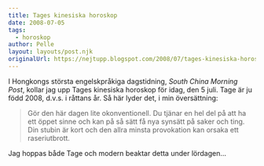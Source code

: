 ```yaml
---
title: Tages kinesiska horoskop
date: 2008-07-05
tags: 
  - horoskop	
author: Pelle
layout: layouts/post.njk
originalUrl: https://nejtupp.blogspot.com/2008/07/tages-kinesiska-horoskop.html
---
```


I Hongkongs största engelskpråkiga dagstidning,  <span style="font-style: italic;">South China Morning Post</span>, kollar jag upp Tages kinesiska horoskop för idag, den 5 juli. Tage är ju född 2008, d.v.s. i råttans år. Så här lyder det, i min översättning:<br><blockquote>Gör den här dagen lite okonventionell. Du tjänar en hel del på att ha ett öppet sinne och kan på så sätt få nya synsätt på saker och ting. Din stubin är kort och den allra minsta provokation kan orsaka ett raseriutbrott.</blockquote>Jag hoppas både Tage och modern beaktar detta under lördagen...
<!-- no comments on this post -->